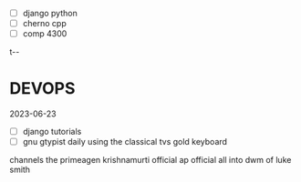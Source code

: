 - [ ] django python
- [ ] cherno cpp
- [ ] comp 4300

t--

# DEVOPS

2023-06-23

- [ ] django tutorials
- [ ] gnu gtypist daily using the classical tvs gold keyboard

channels
the primeagen
krishnamurti official
ap official
all into dwm of luke smith
